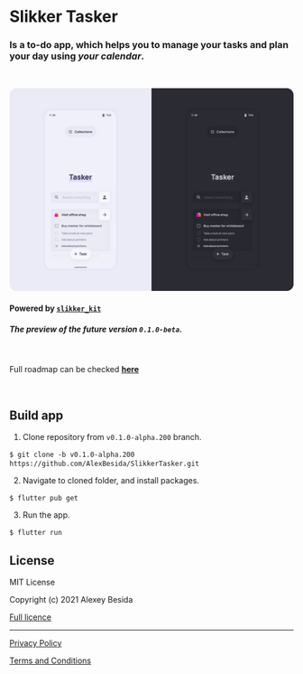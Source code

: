# **Slikker Tasker**
### Is a to-do app, which helps you to manage your tasks and plan your day using *your calendar*.

<br>

![UI Preview](./res/Preview1.png)
#### Powered by [`slikker_kit`](https://github.com/AlexBesida/slikker_kit)
##### The preview of the future version `0.1.0-beta`.

<br>

Full roadmap can be checked [**here**](https://github.com/AlexBesida/SlikkerTasker/projects/2)

<br>

## Build app

1. Clone repository from `v0.1.0-alpha.200` branch.
```shell
$ git clone -b v0.1.0-alpha.200 https://github.com/AlexBesida/SlikkerTasker.git
```
2. Navigate to cloned folder, and install packages.
```shell
$ flutter pub get
```
3. Run the app.
```shell
$ flutter run
```

## License
MIT License

Copyright (c) 2021 Alexey Besida

[Full licence](LICENSE.md)

___

[Privacy Policy](PRIVACY.md)

[Terms and Conditions](TERMS.md)
